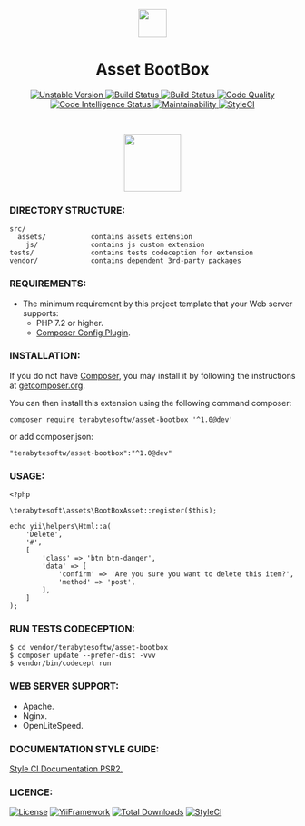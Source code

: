 <p align="center">
    <a href="https://github.com/terabytesoftw/asset-bootbox" target="_blank">
            <img src="https://lh3.googleusercontent.com/D9TFw1F6ddPuheDc_tpNptTdvTg-FNNpjLSBN14X6Sc-3JDiOxfE67rEh4OZfygonx1tKei2b2DEOHDLjF6T3xl8e-rkEEPZeGqLTWcS_v2cBRlyo0vcZLDHG5ivSDGIWCsenbol=w2400" height="50px;">
    </a>
    <h1 align="center">Asset BootBox</h1>
</p>
<p align="center">
    <a href="https://packagist.org/packages/terabytesoftw/asset-bootbox" target="_blank">
        <img src="https://poser.pugx.org/terabytesoftw/asset-bootbox/v/unstable" alt="Unstable Version">
    </a>
    <a href="https://travis-ci.org/terabytesoftw/asset-bootbox" target="_blank">
        <img src="https://travis-ci.org/terabytesoftw/asset-bootbox.svg?branch=master" alt="Build Status">
    </a>
    <a href="https://scrutinizer-ci.com/g/terabytesoftw/asset-bootbox/" target="_blank">
        <img src="https://scrutinizer-ci.com/g/terabytesoftw/asset-bootbox/badges/build.png?b=master" alt="Build Status">
    </a>
    <a href="https://scrutinizer-ci.com/g/terabytesoftw/asset-bootbox/?branch=master" target="_blank">
         <img src="https://scrutinizer-ci.com/g/terabytesoftw/asset-bootbox/badges/quality-score.png?b=master" alt="Code Quality">
    </a>
    <a href="https://scrutinizer-ci.com/code-intelligence" target="_blank">
         <img src="https://scrutinizer-ci.com/g/terabytesoftw/asset-bootbox/badges/code-intelligence.svg?b=master" alt="Code Intelligence Status">
    </a>
    <a href="https://codeclimate.com/github/terabytesoftw/asset-bootbox/maintainability" target="_blank">
        <img src="https://api.codeclimate.com/v1/badges/1da0f2c92423f3603ee2/maintainability" alt="Maintainability">
    </a>
    <a href="https://github.styleci.io/repos/187356337">
        <img src="https://github.styleci.io/repos/187356337/shield?branch=master" alt="StyleCI">
    </a>		
</p>

</br>

<p align="center">
    <img src="https://lh3.googleusercontent.com/2I6_c5DTJHO0Lbd2OastgBiyS9flFoVWtY4VKra947xTOKL0-eqqyBCpS6ffCNuetokAoIjjiHqiTbUfesXKxHJQRz67j56a7PDZKksUjhgav7HMbUVojJJ4j6Gtf2UbkWAbFrW7=w2400" height="100px;">
</p>

### **DIRECTORY STRUCTURE:**

```
src/
  assets/           contains assets extension
    js/             contains js custom extension
tests/              contains tests codeception for extension
vendor/             contains dependent 3rd-party packages
```

### **REQUIREMENTS:**

- The minimum requirement by this project template that your Web server supports:
    - PHP 7.2 or higher.
    - [Composer Config Plugin](https://github.com/hiqdev/composer-config-plugin).    

### **INSTALLATION:**

<p align="justify">
If you do not have <a href="http://getcomposer.org/" title="Composer" target="_blank">Composer</a>, you may install it by following the instructions at <a href="http://getcomposer.org/doc/00-intro.md#installation-nix" title="getcomposer.org" target="_blank">getcomposer.org</a>.
</p>

You can then install this extension using the following command composer:

~~~
composer require terabytesoftw/asset-bootbox '^1.0@dev'
~~~

or add composer.json:

~~~
"terabytesoftw/asset-bootbox":"^1.0@dev"
~~~

### **USAGE:**

~~~
<?php

\terabytesoft\assets\BootBoxAsset::register($this);

echo yii\helpers\Html::a(
    'Delete',
    '#',
    [
        'class' => 'btn btn-danger',
        'data' => [
            'confirm' => 'Are you sure you want to delete this item?',
            'method' => 'post',
        ],
    ]
);
~~~

### **RUN TESTS CODECEPTION:**

~~~
$ cd vendor/terabytesoftw/asset-bootbox
$ composer update --prefer-dist -vvv
$ vendor/bin/codecept run
~~~

### **WEB SERVER SUPPORT:**

- Apache.
- Nginx.
- OpenLiteSpeed.

### **DOCUMENTATION STYLE GUIDE:**

[Style CI Documentation PSR2.](https://docs.styleci.io/presets#psr2)

### **LICENCE:**
[![License](https://poser.pugx.org/terabytesoftw/asset-bootbox/license)](LICENSE.md)
[![YiiFramework](https://img.shields.io/badge/Powered_by-Yii_Framework-green.svg?style=flat)](https://www.yiiframework.com/)
[![Total Downloads](https://poser.pugx.org/terabytesoftw/asset-bootbox/downloads)](https://packagist.org/packages/terabytesoftw/asset-bootbox)
[![StyleCI](https://github.styleci.io/repos/193722479/shield?branch=master)](https://github.styleci.io/repos/193722479)
